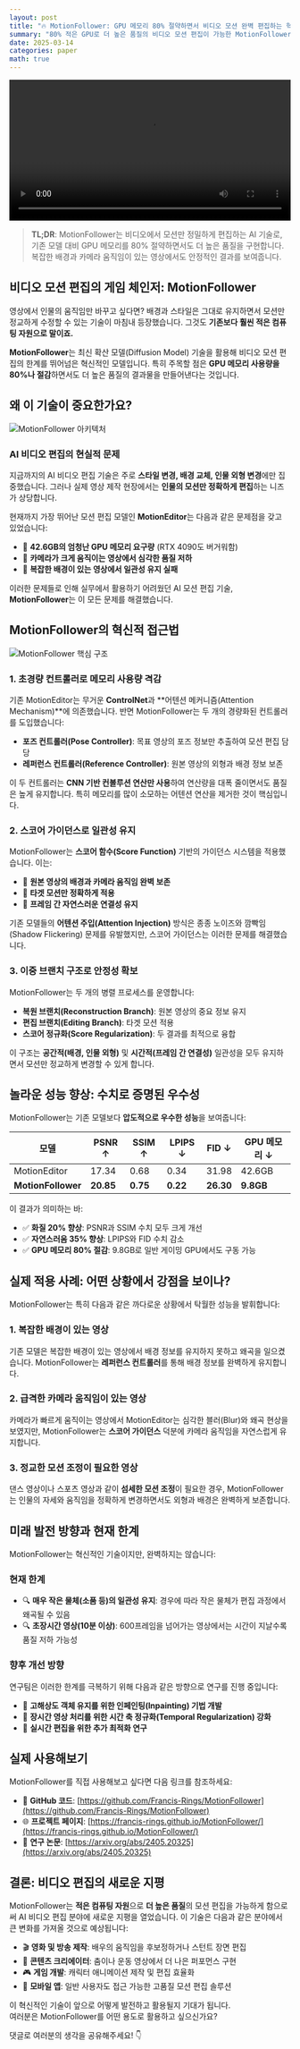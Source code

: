 ```yaml
---
layout: post
title: "🔥 MotionFollower: GPU 메모리 80% 절약하면서 비디오 모션 완벽 편집하는 혁신 기술"
summary: "80% 적은 GPU로 더 높은 품질의 비디오 모션 편집이 가능한 MotionFollower 기술을 소개합니다. 복잡한 배경, 급격한 카메라 움직임에서도 자연스러운 모션 편집을 구현하는 혁신적 확산 모델의 모든 것."
date: 2025-03-14
categories: paper
math: true
---
```




<video src="/assets/img/post_img/motionfollower/0.mp4" width="100%" height="auto" controls preload="auto"></video>



> **TL;DR**: MotionFollower는 비디오에서 모션만 정밀하게 편집하는 AI 기술로, 기존 모델 대비 GPU 메모리를 80% 절약하면서도 더 높은 품질을 구현합니다. 복잡한 배경과 카메라 움직임이 있는 영상에서도 안정적인 결과를 보여줍니다.

## 비디오 모션 편집의 게임 체인저: MotionFollower

영상에서 인물의 움직임만 바꾸고 싶다면? 배경과 스타일은 그대로 유지하면서 모션만 정교하게 수정할 수 있는 기술이 마침내 등장했습니다. 그것도 **기존보다 훨씬 적은 컴퓨팅 자원으로 말이죠.**

**MotionFollower**는 최신 확산 모델(Diffusion Model) 기술을 활용해 비디오 모션 편집의 한계를 뛰어넘은 혁신적인 모델입니다. 특히 주목할 점은 **GPU 메모리 사용량을 80%나 절감**하면서도 더 높은 품질의 결과물을 만들어낸다는 것입니다.

## 왜 이 기술이 중요한가요?



![MotionFollower 아키텍처](/assets/img/post_img/motionfollower/1.png)



### AI 비디오 편집의 현실적 문제

지금까지의 AI 비디오 편집 기술은 주로 **스타일 변경, 배경 교체, 인물 외형 변경**에만 집중했습니다. 그러나 실제 영상 제작 현장에서는 **인물의 모션만 정확하게 편집**하는 니즈가 상당합니다.

현재까지 가장 뛰어난 모션 편집 모델인 **MotionEditor**는 다음과 같은 문제점을 갖고 있었습니다:

- 🔴 **42.6GB의 엄청난 GPU 메모리 요구량** (RTX 4090도 버거워함)
- 🔴 **카메라가 크게 움직이는 영상에서 심각한 품질 저하**
- 🔴 **복잡한 배경이 있는 영상에서 일관성 유지 실패**

이러한 문제들로 인해 실무에서 활용하기 어려웠던 AI 모션 편집 기술, **MotionFollower**는 이 모든 문제를 해결했습니다.

## MotionFollower의 혁신적 접근법



![MotionFollower 핵심 구조](/assets/img/post_img/motionfollower/2.PNG)



### 1. 초경량 컨트롤러로 메모리 사용량 격감

기존 MotionEditor는 무거운 **ControlNet**과 **어텐션 메커니즘(Attention Mechanism)**에 의존했습니다. 반면 MotionFollower는 두 개의 경량화된 컨트롤러를 도입했습니다:

- **포즈 컨트롤러(Pose Controller)**: 목표 영상의 포즈 정보만 추출하여 모션 편집 담당
- **레퍼런스 컨트롤러(Reference Controller)**: 원본 영상의 외형과 배경 정보 보존

이 두 컨트롤러는 **CNN 기반 컨볼루션 연산만 사용**하여 연산량을 대폭 줄이면서도 품질은 높게 유지합니다. 특히 메모리를 많이 소모하는 어텐션 연산을 제거한 것이 핵심입니다.

### 2. 스코어 가이던스로 일관성 유지

MotionFollower는 **스코어 함수(Score Function)** 기반의 가이던스 시스템을 적용했습니다. 이는:

- 🔄 **원본 영상의 배경과 카메라 움직임 완벽 보존**
- 🔄 **타겟 모션만 정확하게 적용**
- 🔄 **프레임 간 자연스러운 연결성 유지**

기존 모델들의 **어텐션 주입(Attention Injection)** 방식은 종종 노이즈와 깜빡임(Shadow Flickering) 문제를 유발했지만, 스코어 가이던스는 이러한 문제를 해결했습니다.

### 3. 이중 브랜치 구조로 안정성 확보

MotionFollower는 두 개의 병렬 프로세스를 운영합니다:

- **복원 브랜치(Reconstruction Branch)**: 원본 영상의 중요 정보 유지
- **편집 브랜치(Editing Branch)**: 타겟 모션 적용
- **스코어 정규화(Score Regularization)**: 두 결과를 최적으로 융합

이 구조는 **공간적(배경, 인물 외형)** 및 **시간적(프레임 간 연결성)** 일관성을 모두 유지하면서 모션만 정교하게 변경할 수 있게 합니다.

## 놀라운 성능 향상: 수치로 증명된 우수성

MotionFollower는 기존 모델보다 **압도적으로 우수한 성능**을 보여줍니다:



| 모델 | PSNR ↑ | SSIM ↑ | LPIPS ↓ | FID ↓ | GPU 메모리 ↓ |  
|---|---|---|---|---|---|  
| MotionEditor | 17.34 | 0.68 | 0.34 | 31.98 | 42.6GB |  
| **MotionFollower** | **20.85** | **0.75** | **0.22** | **26.30** | **9.8GB** |  



이 결과가 의미하는 바:

- ✅ **화질 20% 향상**: PSNR과 SSIM 수치 모두 크게 개선
- ✅ **자연스러움 35% 향상**: LPIPS와 FID 수치 감소
- ✅ **GPU 메모리 80% 절감**: 9.8GB로 일반 게이밍 GPU에서도 구동 가능

## 실제 적용 사례: 어떤 상황에서 강점을 보이나?

MotionFollower는 특히 다음과 같은 까다로운 상황에서 탁월한 성능을 발휘합니다:

### 1. 복잡한 배경이 있는 영상

기존 모델은 복잡한 배경이 있는 영상에서 배경 정보를 유지하지 못하고 왜곡을 일으켰습니다. MotionFollower는 **레퍼런스 컨트롤러**를 통해 배경 정보를 완벽하게 유지합니다.

### 2. 급격한 카메라 움직임이 있는 영상

카메라가 빠르게 움직이는 영상에서 MotionEditor는 심각한 블러(Blur)와 왜곡 현상을 보였지만, MotionFollower는 **스코어 가이던스** 덕분에 카메라 움직임을 자연스럽게 유지합니다.

### 3. 정교한 모션 조정이 필요한 영상

댄스 영상이나 스포츠 영상과 같이 **섬세한 모션 조정**이 필요한 경우, MotionFollower는 인물의 자세와 움직임을 정확하게 변경하면서도 외형과 배경은 완벽하게 보존합니다.

## 미래 발전 방향과 현재 한계

MotionFollower는 혁신적인 기술이지만, 완벽하지는 않습니다:

### 현재 한계

- 🔍 **매우 작은 물체(소품 등)의 일관성 유지**: 경우에 따라 작은 물체가 편집 과정에서 왜곡될 수 있음
- 🔍 **초장시간 영상(10분 이상)**: 600프레임을 넘어가는 영상에서는 시간이 지날수록 품질 저하 가능성

### 향후 개선 방향

연구팀은 이러한 한계를 극복하기 위해 다음과 같은 방향으로 연구를 진행 중입니다:

- 🔬 **고해상도 객체 유지를 위한 인페인팅(Inpainting) 기법 개발**
- 🔬 **장시간 영상 처리를 위한 시간 축 정규화(Temporal Regularization) 강화**
- 🔬 **실시간 편집을 위한 추가 최적화 연구**

## 실제 사용해보기

MotionFollower를 직접 사용해보고 싶다면 다음 링크를 참조하세요:

- 📂 **GitHub 코드**: [https://github.com/Francis-Rings/MotionFollower](https://github.com/Francis-Rings/MotionFollower)
- 🌐 **프로젝트 페이지**: [https://francis-rings.github.io/MotionFollower/](https://francis-rings.github.io/MotionFollower/)
- 📝 **연구 논문**: [https://arxiv.org/abs/2405.20325](https://arxiv.org/abs/2405.20325)

## 결론: 비디오 편집의 새로운 지평

MotionFollower는 **적은 컴퓨팅 자원**으로 **더 높은 품질**의 모션 편집을 가능하게 함으로써 AI 비디오 편집 분야에 새로운 지평을 열었습니다. 이 기술은 다음과 같은 분야에서 큰 변화를 가져올 것으로 예상됩니다:

- 🎬 **영화 및 방송 제작**: 배우의 움직임을 후보정하거나 스턴트 장면 편집
- 🕺 **콘텐츠 크리에이터**: 춤이나 운동 영상에서 더 나은 퍼포먼스 구현
- 🎮 **게임 개발**: 캐릭터 애니메이션 제작 및 편집 효율화
- 📱 **모바일 앱**: 일반 사용자도 접근 가능한 고품질 모션 편집 솔루션

이 혁신적인 기술이 앞으로 어떻게 발전하고 활용될지 기대가 됩니다.   
여러분은 MotionFollower를 어떤 용도로 활용하고 싶으신가요? 

댓글로 여러분의 생각을 공유해주세요! 👇
